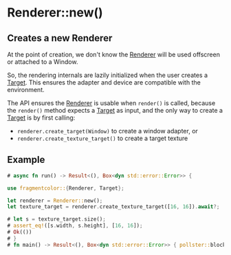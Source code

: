 # Renderer::new()

## Creates a new Renderer

At the point of creation, we don't know the [Renderer](https://fragmentcolor.org/api/core/renderer) will be used offscreen or attached to a Window.

So, the rendering internals are lazily initialized
when the user creates a [Target](https://fragmentcolor.org/api/core/target).
This ensures the adapter and device are compatible with the environment.

The API ensures the [Renderer](https://fragmentcolor.org/api/core/renderer) is usable when `render()` is called,
because the `render()` method expects a [Target](https://fragmentcolor.org/api/core/target) as input, and
the only way to create a [Target](https://fragmentcolor.org/api/core/target)
is by first calling:

- `renderer.create_target(Window)` to create a window adapter, or
- `renderer.create_texture_target()` to create a target texture

## Example

```rust
# async fn run() -> Result<(), Box<dyn std::error::Error>> {

use fragmentcolor::{Renderer, Target};

let renderer = Renderer::new();
let texture_target = renderer.create_texture_target([16, 16]).await?;

# let s = texture_target.size();
# assert_eq!([s.width, s.height], [16, 16]);
# Ok(())
# }
# fn main() -> Result<(), Box<dyn std::error::Error>> { pollster::block_on(run()) }
```
